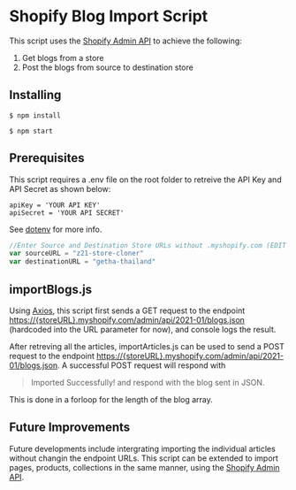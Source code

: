 # Shopify Blog Import Script
This script uses the [Shopify Admin API](https://shopify.dev/docs/admin-api) to achieve the following:

1) Get blogs from a store
2) Post the blogs from source to destination store
## Installing
```
$ npm install
```
```
$ npm start
```
## Prerequisites 
This script requires a .env file on the root folder to retreive the API Key and API Secret as shown below:
```
apiKey = 'YOUR API KEY'
apiSecret = 'YOUR API SECRET'
```
See [dotenv](https://www.npmjs.com/package/dotenv) for more info.


```javascript
//Enter Source and Destination Store URLs without .myshopify.com (EDIT ME)
var sourceURL = "z21-store-cloner"
var destinationURL = "getha-thailand"
```
## importBlogs.js
Using [Axios](https://github.com/axios/axios), this script first sends a GET request to the endpoint [https://{storeURL}.myshopify.com/admin/api/2021-01/blogs.json](https://{storeURL}.myshopify.com/admin/api/2021-01/blogs.json) (hardcoded into the URL parameter for now), and console logs the result.

After retreving all the articles, importArticles.js can be used to send a POST request to the endpoint [https://{storeURL}.myshopify.com/admin/api/2021-01/blogs.json](https://{storeURL}.myshopify.com/admin/api/2021-01/blogs.json). A successful POST request will respond with 
>Imported Successfully!
and respond with the blog sent in JSON. 

This is done in a forloop for the length of the blog array.

## Future Improvements
Future developments include intergrating importing the individual articles without changin the endpoint URLs. This script can be extended to import pages, products, collections in the same manner, using the [Shopify Admin API](https://shopify.dev/docs/admin-api).
